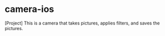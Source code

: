 # camera-ios
[Project] This is a camera that takes pictures, applies filters, and saves the pictures.
